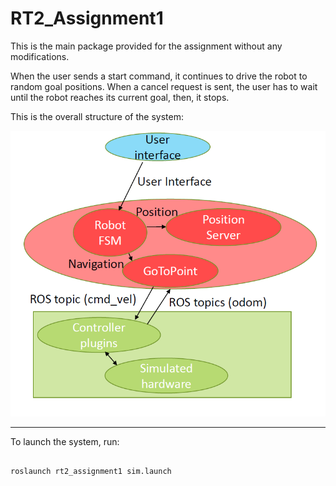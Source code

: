# RT2_Assignment1

This is the main package provided for the assignment without any modifications. 

When the user sends a start command, it continues to drive the robot to random goal positions. When a cancel request is sent, the user has to wait until the robot reaches its current goal, then, it stops.

This is the overall structure of the system:

![alt text](https://github.com/yaraalaa0/RT2_Assignment1/blob/main/graph_main.PNG?raw=true)

---------------------------------------------------------------------------------------------

To launch the system, run:

~~~

roslaunch rt2_assignment1 sim.launch

~~~
